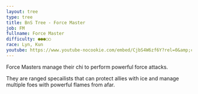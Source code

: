 ```yaml
---
layout: tree
type: tree
title: BnS Tree - Force Master
job: FM
fullname: Force Master
difficulty: ●●●○○
race: Lyn, Kun
youtube: https://www.youtube-nocookie.com/embed/CjbS4W6zf6Y?rel=0&amp;controls=0&amp;showinfo=0&enablejsapi=1
---
```

Force Masters manage their chi to perform powerful force attacks.

They are ranged specailists that can protect allies with ice and manage multiple foes with powerful flames from afar.